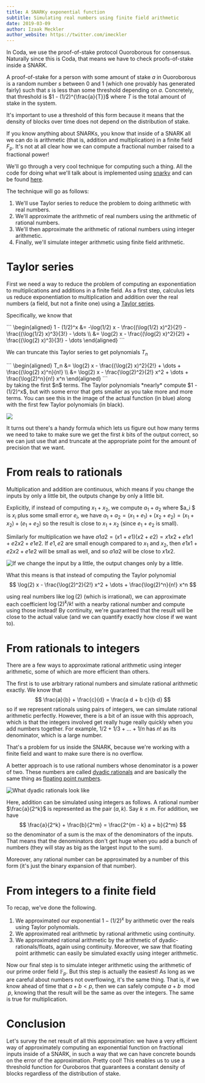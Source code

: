 ```yaml
---
title: A SNARKy exponential function
subtitle: Simulating real numbers using finite field arithmetic
date: 2019-03-09
author: Izaak Meckler
author_website: https://twitter.com/imeckler
---
```


In Coda, we use the proof-of-stake protocol Ouoroborous for consensus.
Naturally since this is Coda, that means we have to check proofs-of-stake inside
a SNARK.

A proof-of-stake for a person with some amount of stake $a$
in Ouoroborous is a random number $s$ between 0 and 1
(which one provably has generated fairly) such that $s$ is
less than some threshold depending on $a$. Concretely, that
threshold is $1 - (1/2)^{\frac{a}{T}}$ where $T$ is the total amount of
stake in the system.

It's important to use a threshold of this form because it means that the density
of blocks over time does not depend on the distribution of stake.

If you know anything about SNARKs, you know that inside of a SNARK all we
can do is arithmetic (that is, addition and multiplication) in a finite field $F_p$. It's not at
all clear how we can compute a fractional number raised to a fractional power!

We'll go through a very cool technique for computing such a thing.
All the code for doing what we'll talk about is implemented using
[snarky](https://github.com/o1-labs/snarky) and can be found [here](https://github.com/CodaProtocol/coda/pull/1822).

The technique will go as follows:

1. We'll use Taylor series to reduce the problem to doing arithmetic with
  real numbers.
2. We'll approximate the arithmetic of real numbers using the arithmetic
  of rational numbers.
3. We'll then approximate the arithmetic of rational numbers using integer
  arithmetic.
4. Finally, we'll simulate integer arithmetic using finite field
  arithmetic.

# Taylor series

First we need a way to reduce the problem of computing an exponentiation to
multiplications and additions in a finite field. As a first step, calculus
lets us reduce exponentiation to multiplication and addition over the
real numbers (a field, but not a finite one) using a [Taylor series]().

Specifically, we know that

<div class="katex-block">
```
\begin{aligned}
  1 - (1/2)^x
  &= -\log(1/2) x - \frac{(\log(1/2) x)^2}{2!} - \frac{(\log(1/2) x)^3}{3!} - \dots \\
  &= \log(2) x - \frac{(\log(2) x)^2}{2!} + \frac{(\log(2) x)^3}{3!} - \dots
\end{aligned}
```
</div>

We can truncate this Taylor series to get polynomials $T_n$
<div class="katex-block">
```
\begin{aligned}
  T_n
  &= \log(2) x - \frac{(\log(2) x)^2}{2!} + \dots + \frac{(\log(2) x)^n}{n!} \\
  &= \log(2) x - \frac{\log(2)^2}{2!} x^2 + \dots + \frac{\log(2)^n}{n!} x^n
\end{aligned}
```
</div>
by taking the first $n$ terms. The Taylor polynomials *nearly* compute
$1 - (1/2)^x$, but with some error that gets smaller as you take more and more
terms. You can see this in the image of the actual function (in blue) along with the
first few Taylor polynomials (in black).

![](/static/blog/taylor/taylor-polys.png)

It turns out there's a handy formula which lets us figure out how
many terms we need to take to make sure we get the first
$k$ bits of the output correct, so we can just use that and truncate at
the appropriate point for the amount of precision that we want.


# From reals to rationals

Multiplication and addition are continuous, which means if you change the
inputs by only a little bit, the outputs change by only a little bit.

Explicitly, if instead of computing $x_1 + x_2$, we compute
$a_1 + a_2$ where $a_i $ is $x_i$ plus some small error $e_i$, we have
$a_1 + a_2 = (x_1 + e_1) + (x_2 + e_2) = (x_1 + x_2) + (e_1 + e_2)$ so
the result is close to $x_1 + x_2$ (since $e_1 + e_2$ is small).

Similarly for multiplication we have
$a1 a2 = (x1 + e1)(x2 + e2) = x1 x2 + e1 x1 + e2 x2 + e1 e2$.
If $e1, e2$ are small enough compared to $x_1$ and $x_2$,
then $e1 x1 + e2 x2 + e1 e2$ will be small as well, and so
$a1 a2$ will be close to $x1 x2$.

![If we change the input by a little, the output changes only by a little.](https://upload.wikimedia.org/wikipedia/commons/d/d5/Epsilon-delta_limit.svg)

What this means is that instead of computing the Taylor polynomial
$$
  \log(2) x - \frac{\log(2)^2}{2!} x^2 + \dots + \frac{\log(2)^n}{n!} x^n
$$

using real numbers like $\log(2)$ (which is irrational), we can approximate
each coefficient $\log(2)^k / k!$ with a nearby rational number and compute
using those instead! By continuity, we're guaranteed that the result will
be close to the actual value (and we can quantify exactly how close if we
want to).

# From rationals to integers

There are a few ways to approximate rational arithmetic using integer arithmetic,
some of which are more efficient than others.

The first is to use arbitrary rational numbers and simulate rational arithmetic exactly.
We know that
$$
\frac{a}{b} + \frac{c}{d} = \frac{a d + b c}{b d}
$$
so if we represent rationals using pairs of integers, we can simulate rational
arithmetic perfectly. However, there is a bit of an issue with this approach, which
is that the integers involved get really huge really quickly when you add numbers together.
For example,  $1/2 + 1/3 + \dots + 1/n$ has $n!$ as its denominator, which is a large number.

That's a problem for us inside the SNARK, because we're working with a finite field and
want to make sure there is no overflow.

A better approach is to use rational numbers whose denominator is a power of two.
These numbers are called [dyadic rationals](https://en.wikipedia.org/wiki/Dyadic_rational) and are basically the same thing as
[floating point numbers](https://en.wikipedia.org/wiki/Floating-point_arithmetic).

![What dyadic rationals look like](https://upload.wikimedia.org/wikipedia/commons/thumb/2/2f/Dyadic_rational.svg/1200px-Dyadic_rational.svg.png)

Here,
addition can be simulated using integers as follows. A rational number $\frac{a}{2^k}$
is represented as the pair $(a, k)$. Say $k \leq m$. For addition, we have
$$
\frac{a}{2^k} + \frac{b}{2^m} = \frac{2^{m - k} a + b}{2^m}
$$
so the denominator of a sum is the max of the denominators of the inputs.
That means that the denominators don't get huge when you add a bunch of numbers (they
will stay as big as the largest input to the sum).

Moreover, any rational number can be approximated by a number of this form (it's just
the binary expansion of that number).

# From integers to a finite field

To recap, we've done the following.

1. We approximated our exponential $1 - (1/2)^x$ by arithmetic over the reals
  using Taylor polynomials.
2. We approximated real arithmetic by rational arithmetic using continuity.
3. We approximated rational arithmetic by the arithmetic of dyadic-rationals/floats,
  again using continuity. Moreover, we saw that floating point arithmetic can easily
  be simulated exactly using integer arithmetic.

Now our final step is to simulate integer arithmetic using the arithmetic of
our prime order field $\mathbb{F}_p$. But this step is actually the easiest!
As long as we are careful about numbers not overflowing, it's the same thing.
That is, if we know ahead of time that $a + b < p$, then we can safely
compute $a + b \mod p$, knowing that the result will be the same as over the integers.
The same is true for multiplication.

# Conclusion

Let's survey the net result of all this approximation: we have a very efficient way
of approximately computing an exponential function on fractional inputs inside of a SNARK,
in such a way that we can have concrete bounds on the error of the approximation. Pretty cool!
This enables us to use a threshold function for Ouroboros that guarantees a constant density
of blocks regardless of the distribution of stake.
